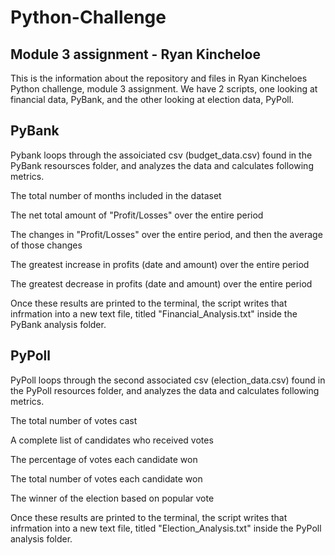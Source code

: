 # Python-Challenge
## Module 3 assignment - Ryan Kincheloe

This is the information about the repository and files in Ryan Kincheloes Python challenge, module 3 assignment. We have 2 scripts, one looking at financial data, PyBank, and the other looking at election data, PyPoll.

## PyBank
Pybank loops through the assoiciated csv (budget_data.csv) found in the PyBank resoursces folder, and analyzes the data and calculates following metrics.

The total number of months included in the dataset

The net total amount of "Profit/Losses" over the entire period

The changes in "Profit/Losses" over the entire period, and then the average of those changes

The greatest increase in profits (date and amount) over the entire period

The greatest decrease in profits (date and amount) over the entire period


Once these results are printed to the terminal, the script writes that infrmation into a new text file, titled "Financial_Analysis.txt" inside the PyBank analysis folder.


## PyPoll
PyPoll loops through the second associated csv (election_data.csv) found in the PyPoll resources folder, and analyzes the data and calculates following metrics.

The total number of votes cast

A complete list of candidates who received votes

The percentage of votes each candidate won

The total number of votes each candidate won

The winner of the election based on popular vote

Once these results are printed to the terminal, the script writes that infrmation into a new text file, titled "Election_Analysis.txt" inside the PyPoll analysis folder.